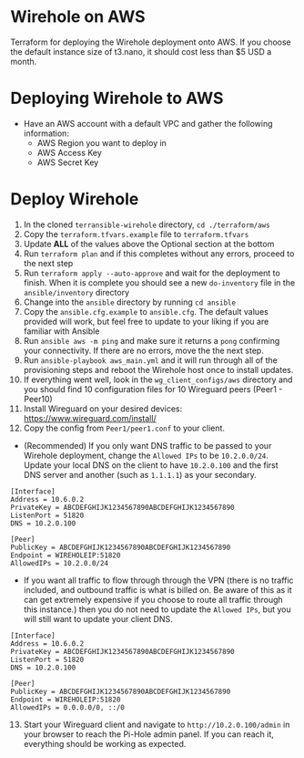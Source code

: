 # Wirehole on AWS

Terraform for deploying the Wirehole deployment onto AWS. If you choose the default instance size of t3.nano, it should cost less than $5 USD a month.

# Deploying Wirehole to AWS

* Have an AWS account with a default VPC and gather the following information:
  * AWS Region you want to deploy in
  * AWS Access Key
  * AWS Secret Key

# Deploy Wirehole

1. In the cloned `terransible-wirehole` directory, `cd ./terraform/aws`
2. Copy the `terraform.tfvars.example` file to `terraform.tfvars`
3. Update **ALL** of the values above the Optional section at the bottom
4. Run `terraform plan` and if this completes without any errors, proceed to the next step
5. Run `terraform apply --auto-approve` and wait for the deployment to finish. When it is complete you should see a new `do-inventory` file in the `ansible/inventory` directory
6. Change into the `ansible` directory by running `cd ansible`
7. Copy the `ansible.cfg.example` to `ansible.cfg`. The default values provided will work, but feel free to update to your liking if you are familiar with Ansible
8. Run `ansible aws -m ping` and make sure it returns a `pong` confirming your connectivity. If there are no errors, move the the next step.
9. Run `ansible-playbook aws_main.yml` and it will run through all of the provisioning steps and reboot the Wirehole host once to install updates.
10. If everything went well, look in the `wg_client_configs/aws` directory and you should find 10 configuration files for 10 Wireguard peers (Peer1 - Peer10)
11. Install Wireguard on your desired devices: https://www.wireguard.com/install/
12. Copy the config from `Peer1/peer1.conf` to your client.
  * (Recommended) If you only want DNS traffic to be passed to your Wirehole deployment, change the `Allowed IPs` to be `10.2.0.0/24`. Update your local DNS on the client to have `10.2.0.100` and the first DNS server and another (such as `1.1.1.1`) as your secondary.
  ```
[Interface]
Address = 10.6.0.2
PrivateKey = ABCDEFGHIJK1234567890ABCDEFGHIJK1234567890
ListenPort = 51820
DNS = 10.2.0.100

[Peer]
PublicKey = ABCDEFGHIJK1234567890ABCDEFGHIJK1234567890
Endpoint = WIREHOLEIP:51820
AllowedIPs = 10.2.0.0/24
  ```
  * If you want all traffic to flow through through the VPN (there is no traffic included, and outbound traffic is what is billed on. Be aware of this as it can get extremely expensive if you choose to route all traffic through this instance.) then you do not need to update the `Allowed IPs`, but you will still want to update your client DNS.
  ```
  [Interface]
Address = 10.6.0.2
PrivateKey = ABCDEFGHIJK1234567890ABCDEFGHIJK1234567890
ListenPort = 51820
DNS = 10.2.0.100

[Peer]
PublicKey = ABCDEFGHIJK1234567890ABCDEFGHIJK1234567890
Endpoint = WIREHOLEIP:51820
AllowedIPs = 0.0.0.0/0, ::/0
  ```
13. Start your Wireguard client and navigate to `http://10.2.0.100/admin` in your browser to reach the Pi-Hole admin panel. If you can reach it, everything should be working as expected.

